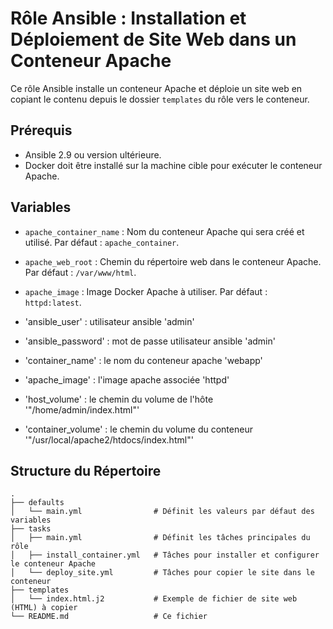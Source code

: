 # Rôle Ansible : Installation et Déploiement de Site Web dans un Conteneur Apache

Ce rôle Ansible installe un conteneur Apache et déploie un site web en copiant le contenu depuis le dossier `templates` du rôle vers le conteneur.

## Prérequis

- Ansible 2.9 ou version ultérieure.
- Docker doit être installé sur la machine cible pour exécuter le conteneur Apache.

## Variables

- `apache_container_name` : Nom du conteneur Apache qui sera créé et utilisé. Par défaut : `apache_container`.
- `apache_web_root` : Chemin du répertoire web dans le conteneur Apache. Par défaut : `/var/www/html`.
- `apache_image` : Image Docker Apache à utiliser. Par défaut : `httpd:latest`.

- 'ansible_user' : utilisateur ansible 'admin'
- 'ansible_password' : mot de passe utilisateur ansible 'admin'
- 'container_name' : le nom du conteneur apache 'webapp'
- 'apache_image' : l'image apache associée 'httpd'
- 'host_volume' : le chemin du volume de l'hôte '"/home/admin/index.html"'
- 'container_volume' : le chemin du volume du conteneur '"/usr/local/apache2/htdocs/index.html"'

## Structure du Répertoire

```plaintext
.
├── defaults
│   └── main.yml                # Définit les valeurs par défaut des variables
├── tasks
│   ├── main.yml                # Définit les tâches principales du rôle
│   ├── install_container.yml   # Tâches pour installer et configurer le conteneur Apache
│   └── deploy_site.yml         # Tâches pour copier le site dans le conteneur
├── templates
│   └── index.html.j2           # Exemple de fichier de site web (HTML) à copier
└── README.md                   # Ce fichier
